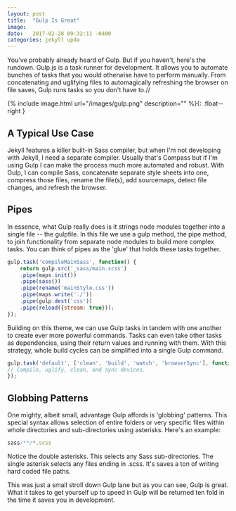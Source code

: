 ```yaml
---
layout: post
title:  "Gulp Is Great"
image:  
date:   2017-02-28 09:32:11 -0400
categories: jekyll upda
---
```

You've probably already heard of Gulp. But if you haven't, here's the rundown. Gulp.js is a task runner for development. It allows you to automate bunches of tasks that you would otherwise have to perform manually. From concatenating and uglifying files to automagically refreshing the browser on file saves, Gulp runs tasks so you don't have to.//

{% include image.html url="/images/gulp.png" description="" %}{: .float--right }

## A Typical Use Case

Jekyll features a killer built-in Sass compiler, but when I'm not developing with Jekyll, I need a separate compiler. Usually that's Compass but if I'm using Gulp I can make the process much more automated and robust. With Gulp, I can compile Sass, concatenate separate style sheets into one, compress those files, rename the file(s), add sourcemaps, detect file changes, and refresh the browser.


## Pipes

In essence, what Gulp really does is it strings node modules together into a single file -- the gulpfile. In this file we use a gulp method, the pipe method, to join functionality from separate node modules to build more complex tasks. You can think of pipes as the 'glue' that holds these tasks together.

```javascript
gulp.task('compileMainSass', function() {
    return gulp.src('_sass/main.scss')
    .pipe(maps.init())
    .pipe(sass())
    .pipe(rename('mainStyle.css'))
    .pipe(maps.write('./'))
    .pipe(gulp.dest('css'))
    .pipe(reload({stream: true}));
});
```

Building on this theme, we can use Gulp tasks in tandem with one another to create ever more powerful commands. Tasks can even take other tasks as dependencies, using their return values and running with them. With this strategy, whole build cycles can be simplified into a single Gulp command.

```javascript
gulp.task('default', ['clean', 'build', 'watch', 'browserSync'], function (){
// Compile, uglify, clean, and sync devices.
});
```

## Globbing Patterns

One mighty, albeit small, advantage Gulp affords is 'globbing' patterns. This special syntax allows selection of entire folders or very specific files within whole directories and sub-directories using asterisks. Here's an example:

```javascript
sass/**/*.scss
```

Notice the double asterisks. This selects any Sass sub-directories. The single asterisk selects any files ending in .scss. It's saves a ton of writing hard coded file paths.

This was just a small stroll down Gulp lane but as you can see, Gulp is great. What it takes to get yourself up to speed in Gulp will be returned ten fold in the time it saves you in development.
